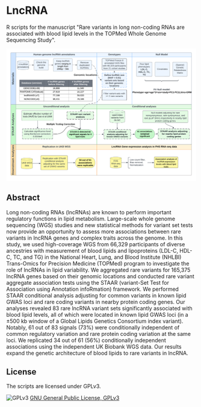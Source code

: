 # LncRNA 
R scripts for the manuscript "Rare variants in long non-coding RNAs are associated with blood lipid levels in the TOPMed Whole Genome Sequencing Study".

![alt text](https://github.com/kyleyxw/lncRNA-paper/blob/main/paper/fig1.png?raw=true)

## Abstract

Long non-coding RNAs (lncRNAs) are known to perform important regulatory functions in lipid metabolism. Large-scale whole genome sequencing (WGS) studies and new statistical methods for variant set tests now provide an opportunity to assess more associations between rare variants in lncRNA genes and complex traits across the genome. In this study, we used high-coverage WGS from 66,329 participants of diverse ancestries with measurement of blood lipids and lipoproteins (LDL-C, HDL-C, TC, and TG) in the National Heart, Lung, and Blood Institute (NHLBI) Trans-Omics for Precision Medicine (TOPMed) program to investigate the role of lncRNAs in lipid variability. We aggregated rare variants for 165,375 lncRNA genes based on their genomic locations and conducted rare variant aggregate association tests using the STAAR (variant-Set Test for Association using Annotation infoRmation) framework. We performed STAAR conditional analysis adjusting for common variants in known lipid GWAS loci and rare coding variants in nearby protein coding genes. Our analyses revealed 83 rare lncRNA variant sets significantly associated with blood lipid levels, all of which were located in known lipid GWAS loci (in a ±500 kb window of a Global Lipids Genetics Consortium index variant). Notably, 61 out of 83 signals (73%) were conditionally independent of common regulatory variation and rare protein coding variation at the same loci. We replicated 34 out of 61 (56%) conditionally independent associations using the independent UK Biobank WGS data. Our results expand the genetic architecture of blood lipids to rare variants in lncRNA. 

## License
The scripts are licensed under GPLv3.

![GPLv3](http://www.gnu.org/graphics/gplv3-127x51.png)
[GNU General Public License, GPLv3](http://www.gnu.org/copyleft/gpl.html)
